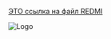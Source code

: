 [ЭТО ссылка на файл REDMI](README.md)

![Logo](https://avatars.mds.yandex.net/i?id=ce0ef67f464db7c78e47224f1b7f2ca83f3609249a267755-8182686-images-thumbs&n=13)